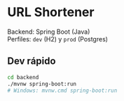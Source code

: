 # URL Shortener

Backend: Spring Boot (Java)  
Perfiles: `dev` (H2) y `prod` (Postgres)

## Dev rápido
```bash
cd backend
./mvnw spring-boot:run
# Windows: mvnw.cmd spring-boot:run

